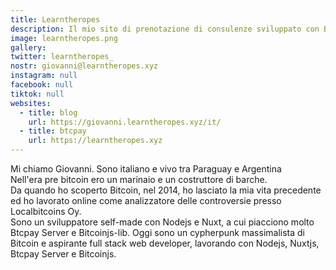 ```yaml
---
title: Learntheropes
description: Il mio sito di prenotazione di consulenze sviluppato con Btcpay e Nuxt
image: learntheropes.png
gallery:
twitter: learntheropes_
nostr: giovanni@learntheropes.xyz
instagram: null
facebook: null
tiktok: null
websites:
  - title: blog
    url: https://giovanni.learntheropes.xyz/it/
  - title: btcpay
    url: https://learntheropes.xyz
---
```

Mi chiamo Giovanni. Sono italiano e vivo tra Paraguay e Argentina  
Nell'era pre bitcoin ero un marinaio e un costruttore di barche.  
Da quando ho scoperto Bitcoin, nel 2014, ho lasciato la mia vita precedente ed ho lavorato online come analizzatore delle controversie presso Localbitcoins Oy.  
Sono un sviluppatore self-made con Nodejs e Nuxt, a cui piacciono molto Btcpay Server e Bitcoinjs-lib.
Oggi sono un cypherpunk massimalista di Bitcoin e aspirante full stack web developer, lavorando con Nodejs, Nuxtjs, Btcpay Server e Bitcoinjs.  

